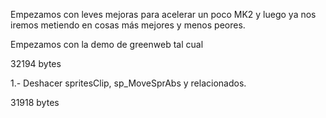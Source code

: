 Empezamos con leves mejoras para acelerar un poco MK2 y luego ya nos iremos metiendo en cosas más mejores y menos peores.

Empezamos con la demo de greenweb tal cual

32194 bytes

1.- Deshacer spritesClip, sp_MoveSprAbs y relacionados.

31918 bytes

